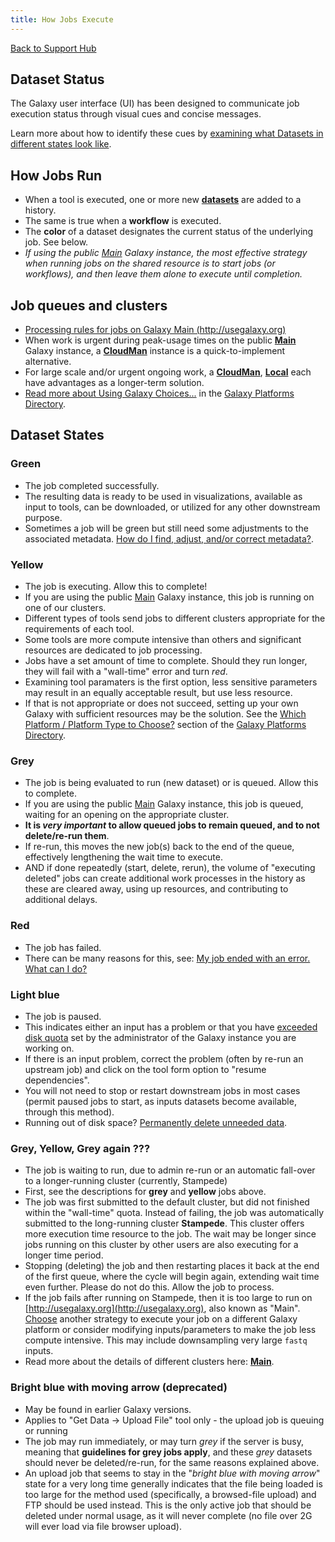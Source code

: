 ```yaml
---
title: How Jobs Execute
---
```

[Back to Support Hub](/support/)

## Dataset Status

The Galaxy user interface (UI) has been designed to communicate job execution status through visual cues and concise messages. 

Learn more about how to identify these cues by [examining what Datasets in different states look like](/src/tutorials/histories/#history-panel-datasets).


## How Jobs Run

  * When a tool is executed, one or more new **[datasets](/src/learn/managing-datasets/index.md)** are added to a history. 
  * The same is true when a **workflow** is executed.
  * The **color** of a dataset designates the current status of the underlying job. See below.
  * _If using the public [Main](/main/) Galaxy instance, the most effective strategy when running jobs on the shared resource is to start jobs (or workflows), and then leave them alone to execute until completion._

## Job queues and clusters

  * [Processing rules for jobs on Galaxy Main (http://usegalaxy.org)](/main/)
  * When work is urgent during peak-usage times on the public **[Main](/main/)** Galaxy instance, a **[CloudMan](/cloudman/)** instance is a quick-to-implement alternative. 
  * For large scale and/or urgent ongoing work, a **[CloudMan](/cloudman/)**, **[Local](/src/admin/get-galaxy/index.md)** each have advantages as a longer-term solution. 
  * [Read more about Using Galaxy Choices...](/use/#which-platform-platform-type-to-choose) in the [Galaxy Platforms Directory](/use/).

## Dataset States

### Green

  * The job completed successfully.
  * The resulting data is ready to be used in visualizations, available as input to tools, can be downloaded, or utilized for any other downstream purpose.
  * Sometimes a job will be green but still need some adjustments to the associated metadata. [How do I find, adjust, and/or correct metadata?](/src/support/metadata/index.md).

### Yellow

  * The job is executing. Allow this to complete!
  * If you are using the public [Main](/main/) Galaxy instance, this job is running on one of our clusters. 
  * Different types of tools send jobs to different clusters appropriate for the requirements of each tool. 
  * Some tools are more compute intensive than others and significant resources are dedicated to job processing. 
  * Jobs have a set amount of time to complete. Should they run longer, they will fail with a "wall-time" error and turn _red_. 
  * Examining tool paramaters is the first option, less sensitive parameters may result in an equally acceptable result, but use less resource. 
  * If that is not appropriate or does not succeed, setting up your own Galaxy with sufficient resources may be the solution. See the [Which Platform / Platform Type to Choose?](/use/#which-platform-platform-type-to-choose) section of the [Galaxy Platforms Directory](/use/).

### Grey

  * The job is being evaluated to run (new dataset) or is queued. Allow this to complete.
  * If you are using the public [Main](/main/) Galaxy instance, this job is queued, waiting for an opening on the appropriate cluster. 
  * **It is _very important_ to allow queued jobs to remain queued, and to not delete/re-run them**. 
  * If re-run, this moves the new job(s) back to the end of the queue, effectively lengthening the wait time to execute.
  * AND if done repeatedly (start, delete, rerun), the volume of "executing deleted" jobs can create additional work processes in the history as these are cleared away, using up resources, and contributing to additional delays.

### Red

  * The job has failed.
  * There can be many reasons for this, see: [My job ended with an error. What can I do?](/src/support/tool-error/index.md)
  
### Light blue

  * The job is paused.
  * This indicates either an input has a problem or that you have [exceeded disk quota](/src/main/#user-data-and-job-quotas) set by the administrator of the Galaxy instance you are working on.
  * If there is an input problem, correct the problem (often by re-run an upstream job) and click on the tool form option to "resume dependencies". 
  * You will not need to stop or restart downstream jobs in most cases (permit paused jobs to start, as inputs datasets become available, through this method).
  * Running out of disk space? [Permanently delete unneeded data](/src/support/account-quotas/index.md).
  
### Grey, Yellow, Grey again ???

  * The job is waiting to run, due to admin re-run or an automatic fall-over to a longer-running cluster (currently, Stampede)
  * First, see the descriptions for **grey** and **yellow** jobs above.
  * The job was first submitted to the default cluster, but did not finished within the "wall-time" quota. Instead of failing, the job was automatically submitted to the long-running cluster **Stampede**. This cluster offers more execution time resource to the job. The wait may be longer since jobs running on this cluster by other users are also executing for a longer time period.
  * Stopping (deleting) the job and then restarting places it back at the end of the first queue, where the cycle will begin again, extending wait time even further. Please do not do this. Allow the job to process.
  * If the job fails after running on Stampede, then it is too large to run on [http://usegalaxy.org](http://usegalaxy.org), also known as "Main". [Choose](/use/#which-platform-platform-type-to-choose) another strategy to execute your job on a different Galaxy platform or consider modifying inputs/parameters to make the job less compute intensive. This may include downsampling very large `fastq` inputs.
  * Read more about the details of different clusters here: **[Main](/main/)**.

### Bright blue with moving arrow (deprecated)

  * May be found in earlier Galaxy versions.
  * Applies to "Get Data → Upload File" tool only - the upload job is queuing or running
  * The job may run immediately, or may turn _grey_ if the server is busy, meaning that **guidelines for grey jobs apply**, and these _grey_ datasets should never be deleted/re-run, for the same reasons explained above.
  * An upload job that seems to stay in the "_bright blue with moving arrow_" state for a very long time generally indicates that the file being loaded is too large for the method used (specifically, a browsed-file upload) and FTP should be used instead. This is the only active job that should be deleted under normal usage, as it will never complete (no file over 2G will ever load via file browser upload).
